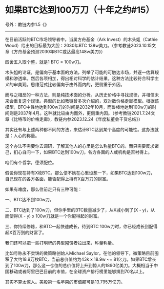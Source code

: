 # 如果BTC达到100万刀（十年之约#15）

号外：教链内参1.5《》

* * *

在目前活跃的BTC市场领导者中，当属方舟基金（Ark Invest）的木头姐（Cathie Wood）给出的目标最为大胆：2030年BTC 138w美刀。（参考教链2023.10.15文章《方舟基金预测2030年BTC或达最高148w美刀》）

四舍五入取个整，就是1 BTC = 100w刀。

木头姐的论证，是偏向于基本面的方法。列举了可能的可触达市场，并逐一估算规模和渗透率。然后各项相加，得出相对科学的估计结果。这种方法比较符合科学主义的审美观。思维范式比较偏向于由外而内的，更侧重于外因。

而与之相反的一种方法，则是纯技术面的分析。从历史价格中寻找规律，并相信未来会重复这个规律。典型的比如教链曾多次介绍的，双对数价格走廊模型。根据该模型，BTC中性地达到100w刀的时间是2032年10月，而鲁棒地达到100w刀的时间则是2037年4月。这种就比较由内而外，更侧重内因。（参考教链2021.7.24文章《比特币的价格走廊》，教链内参2023.12.24《年度私董会干货总结》）

其实还有与上述两种都不同的方法，来估计BTC达到某个高度的可能性。这办法就是：人心的称量。

这个办法不需要你去调研，了解其他人的心里是怎么称量BTC的。而只需要反求诸己，扪心自问一下，如果BTC达到100w刀，各方各面的人或机构是否衬得上。

咱们有个哲学，德须配位。

假设你现在持有X枚BTC。那么便不妨在心里设想一下，如果BTC达到100w刀，自己现在的各方各面，能否配得上持有X百万刀的财富。

如果有难度，那么往前走只有三种可能：

一、BTC达不到100w刀。

二、BTC达到了100w刀，但你手里的BTC数量减少了，从X减小到了(X - y)，从而使得(X - y) x 100w刀就是一个你配得起的财富。

三、你持续修炼，和BTC一起快速成长，待到BTC 100w刀时，你已经成长到配得起X百万到的财富了。

我们还可以把一些打明牌的典型囤饼者拉出来，称量称量。

比如号称永不卖饼的微策略创始人Michael Saylor。在他的领导下，微策略目前囤积了大约18.9万枚BTC，当前总价值约为43k x 18.9w ~= 81亿刀。如果BTC增长到了100w刀，那么这一仓位的总价值将上升到惊人的1890亿美刀。大概相当于中国移动或者阿里巴巴目前的市值，在全球资产排行榜里能够排到70名以上。

其实不算太惊人。美股第一名苹果的市值那可是13.795万亿刀。




